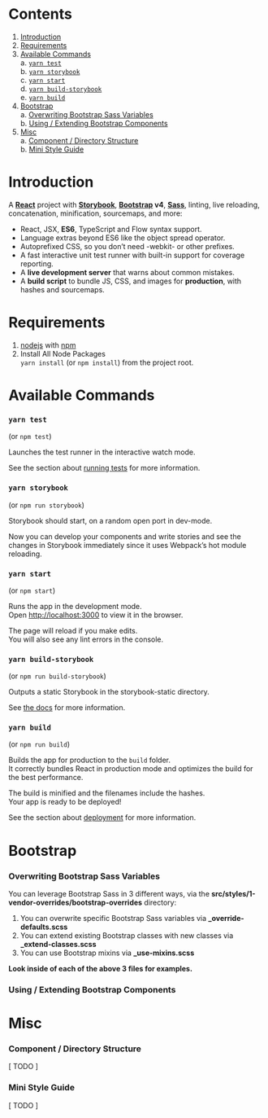 # Contents

1. [ Introduction ](#intro)
2. [ Requirements ](#req)
3. [ Available Commands ](#cmd)<br>
    a. [ `yarn test` ](#test)<br>
    b. [ `yarn storybook` ](#storybook)<br>
    c. [ `yarn start` ](#start)<br>
    d. [ `yarn build-storybook` ](#build-storybook)<br>
    e. [ `yarn build` ](#build)
4. [ Bootstrap ](#bs)<br>
    a. [ Overwriting Bootstrap Sass Variables ](#sass)<br>
    b. [ Using / Extending Bootstrap Components ](#extend)
5. [ Misc ](#misc)<br>
    a. [ Component / Directory Structure ](#structure)<br>
    b. [ Mini Style Guide ](#guide)

<a name="intro"></a>
# Introduction 

A **[React](https://reactjs.org/)** project with **[Storybook](https://storybook.js.org)**, **[Bootstrap](https://getbootstrap.com) v4**, **[Sass](http://sass-lang.com)**, linting, live reloading, concatenation, minification, sourcemaps, and more:

* React, JSX, **ES6**, TypeScript and Flow syntax support.
* Language extras beyond ES6 like the object spread operator.
* Autoprefixed CSS, so you don’t need -webkit- or other prefixes.
* A fast interactive unit test runner with built-in support for coverage reporting.
* A **live development server** that warns about common mistakes.
* A **build script** to bundle JS, CSS, and images for **production**, with hashes and sourcemaps.

<a name="req"></a>
# Requirements

1. [nodejs](https://nodejs.org/en/) with [npm](https://www.npmjs.com/get-npm)
2. Install All Node Packages  
   `yarn install` (or `npm install`) from the project root.

<a name="cmd"></a>
# Available Commands

<a name="test"></a>
### `yarn test`
(or `npm test`)

Launches the test runner in the interactive watch mode.

See the section about [running tests](https://facebook.github.io/create-react-app/docs/running-tests) for more information.

<a name="storybook"></a>
### `yarn storybook`
(or `npm run storybook`)

Storybook should start, on a random open port in dev-mode.

Now you can develop your components and write stories and see the changes in Storybook immediately since it uses Webpack’s hot module reloading.

<a name="start"></a>
### `yarn start`
(or `npm start`)

Runs the app in the development mode.<br>
Open [http://localhost:3000](http://localhost:3000) to view it in the browser.

The page will reload if you make edits.<br>
You will also see any lint errors in the console.

<a name="build-storybook"></a>
### `yarn build-storybook`
(or `npm run build-storybook`)

Outputs a static Storybook in the storybook-static directory.

See [the docs](https://storybook.js.org/docs/guides/guide-react) for more information.

<a name="build"></a>
### `yarn build`
(or `npm run build`)

Builds the app for production to the `build` folder.<br>
It correctly bundles React in production mode and optimizes the build for the best performance.

The build is minified and the filenames include the hashes.<br>
Your app is ready to be deployed!

See the section about [deployment](https://facebook.github.io/create-react-app/docs/deployment) for more information.

<a name="bs"></a>
# Bootstrap

<a name="sass"></a>
### Overwriting Bootstrap Sass Variables
You can leverage Bootstrap Sass in 3 different ways, via the **src/styles/1-vendor-overrides/bootstrap-overrides** directory:
1. You can overwrite specific Bootstrap Sass variables via **_override-defaults.scss**
2. You can extend existing Bootstrap classes with new classes via **_extend-classes.scss**
3. You can use Bootstrap mixins via **_use-mixins.scss**

**Look inside of each of the above 3 files for examples.**

<a name="extend"></a>
### Using / Extending Bootstrap Components

<a name="misc"></a>
# Misc

<a name="structure"></a>
### Component / Directory Structure

[ TODO ]

<a name="guide"></a>
### Mini Style Guide

[ TODO ]
